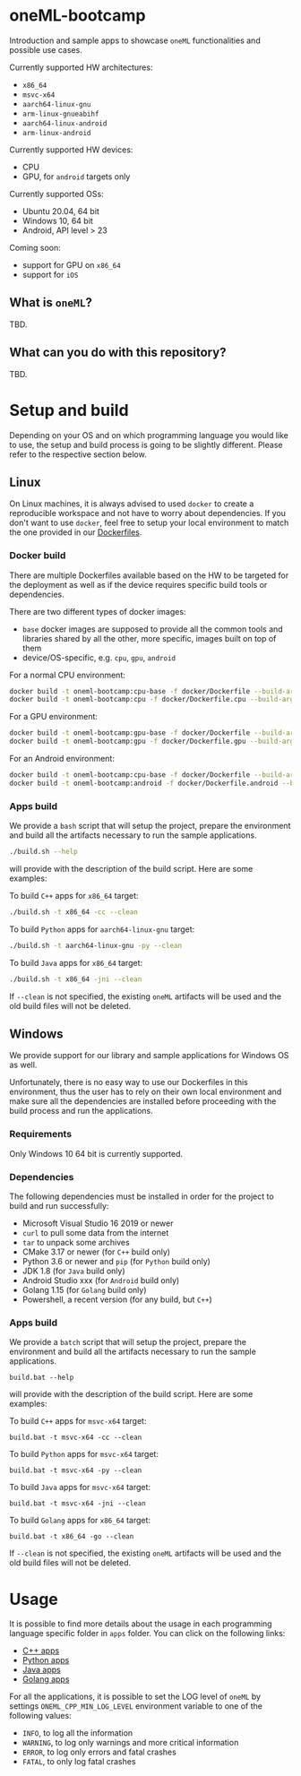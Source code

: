 # oneML-bootcamp

Introduction and sample apps to showcase `oneML` functionalities and possible use cases.

Currently supported HW architectures:
- `x86_64`
- `msvc-x64`
- `aarch64-linux-gnu`
- `arm-linux-gnueabihf`
- `aarch64-linux-android`
- `arm-linux-android`

Currently supported HW devices:
- CPU
- GPU, for `android` targets only

Currently supported OSs:
- Ubuntu 20.04, 64 bit
- Windows 10, 64 bit
- Android, API level > 23

Coming soon:
- support for GPU on `x86_64`
- support for `iOS`

## What is `oneML`?
TBD.

## What can you do with this repository?
TBD.

# Setup and build
Depending on your OS and on which programming language you would like to use, the
setup and build process is going to be slightly different. Please refer to the
respective section below.

## Linux
On Linux machines, it is always advised to used `docker` to create a reproducible
workspace and not have to worry about dependencies. If you don't want to use `docker`,
feel free to setup your local environment to match the one provided in our
[Dockerfiles](https://github.com/sertiscorp/oneML-bootcamp/tree/develop/docker).

### Docker build
There are multiple Dockerfiles available based on the HW to be targeted for the
deployment as well as if the device requires specific build tools or dependencies.

There are two different types of docker images:
- `base` docker images are supposed to provide all the common tools and libraries
shared by all the other, more specific, images built on top of them
- device/OS-specific, e.g. `cpu`, `gpu`, `android`


For a normal CPU environment:
```bash
docker build -t oneml-bootcamp:cpu-base -f docker/Dockerfile --build-arg base_image=ubuntu:20.04 .
docker build -t oneml-bootcamp:cpu -f docker/Dockerfile.cpu --build-arg base_image=oneml-bootcamp:cpu-base .
```

For a GPU environment:
```bash
docker build -t oneml-bootcamp:gpu-base -f docker/Dockerfile --build-arg base_image=nvidia/cuda:11.5.1-cudnn8-runtime-ubuntu20.04 .
docker build -t oneml-bootcamp:gpu -f docker/Dockerfile.gpu --build-arg base_image=oneml-bootcamp:gpu-base .
```

For an Android environment:
```bash
docker build -t oneml-bootcamp:cpu-base -f docker/Dockerfile --build-arg base_image=ubuntu:20.04 .
docker build -t oneml-bootcamp:android -f docker/Dockerfile.android --build-arg base_image=oneml-bootcamp:cpu-base .
```

### Apps build
We provide a `bash` script that will setup the project, prepare the environment
and build all the artifacts necessary to run the sample applications.

```bash
./build.sh --help
```
will provide with the description of the build script. Here are some examples:

To build `C++` apps for `x86_64` target:
```bash
./build.sh -t x86_64 -cc --clean
```

To build `Python` apps for `aarch64-linux-gnu` target:
```bash
./build.sh -t aarch64-linux-gnu -py --clean
```

To build `Java` apps for `x86_64` target:
```bash
./build.sh -t x86_64 -jni --clean
```

If `--clean` is not specified, the existing `oneML` artifacts will be used and
the old build files will not be deleted.

## Windows
We provide support for our library and sample applications for Windows OS as well.

Unfortunately, there is no easy way to use our Dockerfiles in this environment, thus the
user has to rely on their own local environment and make sure all the dependencies are installed
before proceeding with the build process and run the applications.

### Requirements
Only Windows 10 64 bit is currently supported.

### Dependencies
The following dependencies must be installed in order for the project to build and run
successfully:
- Microsoft Visual Studio 16 2019 or newer
- `curl` to pull some data from the internet
- `tar` to unpack some archives
- CMake 3.17 or newer (for `C++` build only)
- Python 3.6 or newer and `pip` (for `Python` build only)
- JDK 1.8 (for `Java` build only)
- Android Studio xxx (for `Android` build only)
- Golang 1.15 (for `Golang` build only)
- Powershell, a recent version (for any build, but `C++`)

### Apps build
We provide a `batch` script that will setup the project, prepare the environment
and build all the artifacts necessary to run the sample applications.

```batch
build.bat --help
```
will provide with the description of the build script. Here are some examples:

To build `C++` apps for `msvc-x64` target:
```batch
build.bat -t msvc-x64 -cc --clean
```

To build `Python` apps for `msvc-x64` target:
```batch
build.bat -t msvc-x64 -py --clean
```

To build `Java` apps for `msvc-x64` target:
```batch
build.bat -t msvc-x64 -jni --clean
```

To build `Golang` apps for `x86_64` target:
```batch
build.bat -t x86_64 -go --clean
```

If `--clean` is not specified, the existing `oneML` artifacts will be used and
the old build files will not be deleted.

# Usage
It is possible to find more details about the usage in each programming language
specific folder in `apps` folder. You can click on the following links:
- [C++ apps](https://github.com/sertiscorp/oneML-bootcamp/tree/develop/apps/cpp)
- [Python apps](https://github.com/sertiscorp/oneML-bootcamp/tree/develop/apps/python)
- [Java apps](https://github.com/sertiscorp/oneML-bootcamp/tree/develop/apps/java)
- [Golang apps](https://github.com/sertiscorp/oneML-bootcamp/tree/develop/apps/golang)

For all the applications, it is possible to set the LOG level of `oneML` by settings
`ONEML_CPP_MIN_LOG_LEVEL` environment variable to one of the following values:
- `INFO`, to log all the information
- `WARNING`, to log only warnings and more critical information
- `ERROR`, to log only errors and fatal crashes
- `FATAL`, to only log fatal crashes
